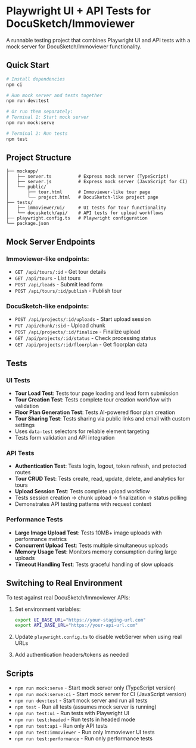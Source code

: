# Playwright UI + API Tests for DocuSketch/Immoviewer

A runnable testing project that combines Playwright UI and API tests with a mock server for DocuSketch/Immoviewer functionality.

## Quick Start

```bash
# Install dependencies
npm ci

# Run mock server and tests together
npm run dev:test

# Or run them separately:
# Terminal 1: Start mock server
npm run mock:serve

# Terminal 2: Run tests
npm test
```

## Project Structure

```
├── mockapp/
│   ├── server.ts          # Express mock server (TypeScript)
│   ├── server.js          # Express mock server (JavaScript for CI)
│   └── public/
│       ├── tour.html      # Immoviewer-like tour page
│       └── project.html   # DocuSketch-like project page
├── tests/
│   ├── immoviewer/ui/     # UI tests for tour functionality
│   └── docusketch/api/    # API tests for upload workflows
├── playwright.config.ts   # Playwright configuration
└── package.json
```

## Mock Server Endpoints

### Immoviewer-like endpoints:
- `GET /api/tours/:id` - Get tour details
- `GET /api/tours` - List tours
- `POST /api/leads` - Submit lead form
- `POST /api/tours/:id/publish` - Publish tour

### DocuSketch-like endpoints:
- `POST /api/projects/:id/uploads` - Start upload session
- `PUT /api/chunk/:sid` - Upload chunk
- `POST /api/projects/:id/finalize` - Finalize upload
- `GET /api/projects/:id/status` - Check processing status
- `GET /api/projects/:id/floorplan` - Get floorplan data

## Tests

### UI Tests
- **Tour Load Test**: Tests tour page loading and lead form submission
- **Tour Creation Test**: Tests complete tour creation workflow with validation
- **Floor Plan Generation Test**: Tests AI-powered floor plan creation
- **Tour Sharing Test**: Tests sharing via public links and email with custom settings
- Uses `data-test` selectors for reliable element targeting
- Tests form validation and API integration

### API Tests
- **Authentication Test**: Tests login, logout, token refresh, and protected routes
- **Tour CRUD Test**: Tests create, read, update, delete, and analytics for tours
- **Upload Session Test**: Tests complete upload workflow
- Tests session creation → chunk upload → finalization → status polling
- Demonstrates API testing patterns with request context

### Performance Tests
- **Large Image Upload Test**: Tests 10MB+ image uploads with performance metrics
- **Concurrent Upload Test**: Tests multiple simultaneous uploads
- **Memory Usage Test**: Monitors memory consumption during large uploads
- **Timeout Handling Test**: Tests graceful handling of slow uploads

## Switching to Real Environment

To test against real DocuSketch/Immoviewer APIs:

1. Set environment variables:
   ```bash
   export UI_BASE_URL="https://your-staging-url.com"
   export API_BASE_URL="https://your-api-url.com"
   ```

2. Update `playwright.config.ts` to disable webServer when using real URLs

3. Add authentication headers/tokens as needed

## Scripts

- `npm run mock:serve` - Start mock server only (TypeScript version)
- `npm run mock:serve:ci` - Start mock server for CI (JavaScript version)
- `npm run dev:test` - Start mock server and run all tests
- `npm test` - Run all tests (assumes mock server is running)
- `npm run test:ui` - Run tests with Playwright UI
- `npm run test:headed` - Run tests in headed mode
- `npm run test:api` - Run only API tests
- `npm run test:immoviewer` - Run only Immoviewer UI tests
- `npm run test:performance` - Run only performance tests
